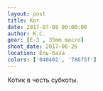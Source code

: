 ```yaml
---
layout: post
title: Кот
date: 2017-07-08 00:00:00
author: К.С.
gear: [E-3 , 35mm macro]
shoot_date: 2017-06-26
location: Ёль-база
colors: ['040402', '786f5f']
---
```

Котик в честь субкоты.
